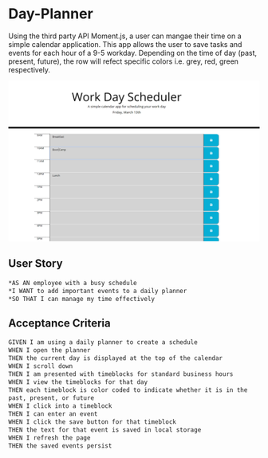 # Day-Planner
Using the third party API Moment.js, a user can mangae their time on a simple calendar application. This app allows the user to save tasks and events for each hour of a 9-5 workday. Depending on the time of day (past, present, future), the row will refect specific colors i.e. grey, red, green respectively.

![](/images/Work-Day-Scheduler.PNG)

## User Story

```
*AS AN employee with a busy schedule
*I WANT to add important events to a daily planner
*SO THAT I can manage my time effectively
```

## Acceptance Criteria

```
GIVEN I am using a daily planner to create a schedule
WHEN I open the planner
THEN the current day is displayed at the top of the calendar
WHEN I scroll down
THEN I am presented with timeblocks for standard business hours
WHEN I view the timeblocks for that day
THEN each timeblock is color coded to indicate whether it is in the past, present, or future
WHEN I click into a timeblock
THEN I can enter an event
WHEN I click the save button for that timeblock
THEN the text for that event is saved in local storage
WHEN I refresh the page
THEN the saved events persist
```
